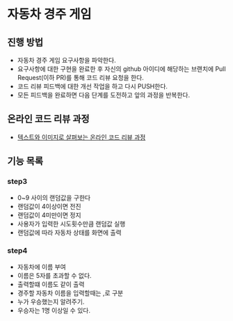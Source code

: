 # 자동차 경주 게임
## 진행 방법
* 자동차 경주 게임 요구사항을 파악한다.
* 요구사항에 대한 구현을 완료한 후 자신의 github 아이디에 해당하는 브랜치에 Pull Request(이하 PR)를 통해 코드 리뷰 요청을 한다.
* 코드 리뷰 피드백에 대한 개선 작업을 하고 다시 PUSH한다.
* 모든 피드백을 완료하면 다음 단계를 도전하고 앞의 과정을 반복한다.

## 온라인 코드 리뷰 과정
* [텍스트와 이미지로 살펴보는 온라인 코드 리뷰 과정](https://github.com/next-step/nextstep-docs/tree/master/codereview)

## 기능 목록
### step3
* 0~9 사이의 랜덤값을 구한다
* 랜덤값이 4이상이면 전진
* 랜덤값이 4미만이면 정지
* 사용자가 입력한 시도횟수만큼 랜덤값 실행
* 랜덤값에 따라 자동차 상태를 화면에 출력

### step4
* 자동차에 이름 부여
* 이름은 5자를 초과할 수 없다.
* 출력할떄 이름도 같이 출력
* 경주할 자동차 이름을 입력할때는 ,로 구분
* 누가 우승했는지 알려주기.
* 우승자는 1명 이상일 수 있다.
